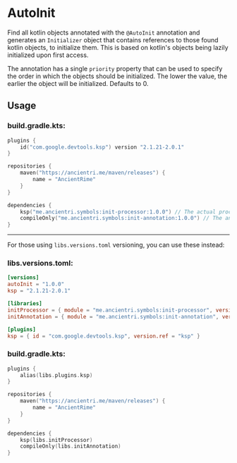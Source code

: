 # AutoInit
Find all kotlin objects annotated with the `@AutoInit` annotation and generates an `Initializer` object that contains references to those found kotlin objects, to initialize them. This is based on kotlin's objects being lazily initialized upon first access.

The annotation has a single `priority` property that can be used to specify the order in which the objects should be initialized. The lower the value, the earlier the object will be initialized. Defaults to 0.

## Usage

### build.gradle.kts:
```kotlin
plugins { 
	id("com.google.devtools.ksp") version "2.1.21-2.0.1"
}

repositories {
	maven("https://ancientri.me/maven/releases") {
		name = "AncientRime"
	}
}

dependencies {
	ksp("me.ancientri.symbols:init-processor:1.0.0") // The actual processor that does the work
	compileOnly("me.ancientri.symbols:init-annotation:1.0.0") // The annotation
}
```

------

For those using `libs.versions.toml` versioning, you can use these instead:
### libs.versions.toml:
```toml
[versions]
autoInit = "1.0.0"
ksp = "2.1.21-2.0.1"

[libraries]
initProcessor = { module = "me.ancientri.symbols:init-processor", version.ref = "autoInit" }
initAnnotation = { module = "me.ancientri.symbols:init-annotation", version.ref = "autoInit" }

[plugins]
ksp = { id = "com.google.devtools.ksp", version.ref = "ksp" }
```
### build.gradle.kts:
```kotlin
plugins {
	alias(libs.plugins.ksp)
}

repositories {
	maven("https://ancientri.me/maven/releases") {
		name = "AncientRime"
	}
}

dependencies {
	ksp(libs.initProcessor)
	compileOnly(libs.initAnnotation)
}
```